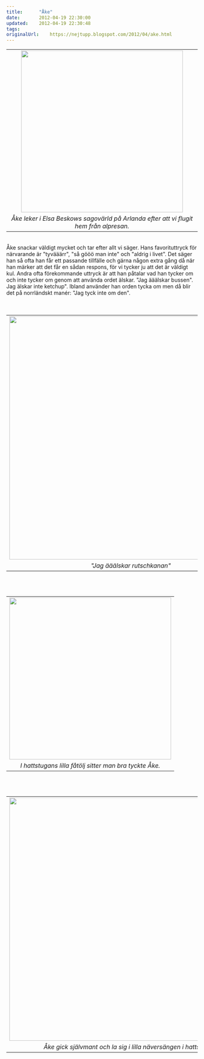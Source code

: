 ```yaml
---
title:		"Åke"
date:		2012-04-19 22:30:00
updated:	2012-04-19 22:30:48
tags: 	
originalUrl:	https://nejtupp.blogspot.com/2012/04/ake.html
---
```


<div class="separator" style="clear: both; text-align: center;"></div><table align="center" cellpadding="0" cellspacing="0" class="tr-caption-container" style="margin-left: auto; margin-right: auto; text-align: center;"><tbody><tr><td style="text-align: center;"><img src="../../../../img/Skidresa+till+Mutters-_MG_2000.jpg" width="426"></td></tr><tr><td class="tr-caption" style="text-align: center;"><i>Åke leker i Elsa Beskows sagovärld på Arlanda efter att vi flugit hem från alpresan.</i></td></tr></tbody></table><div class="separator" style="clear: both; text-align: center;"><br></div><div class="separator" style="clear: both; text-align: left;">Åke snackar väldigt mycket och tar efter allt vi säger. Hans favorituttryck för närvarande är "tyvääärr", "så gööö man inte" och "aldrig i livet". Det säger han så ofta han får ett passande tillfälle och gärna någon extra gång då när han märker att det får en sådan respons, för vi tycker ju att det är väldigt kul. Andra ofta förekommande uttryck är att han påtalar vad han tycker om och inte tycker om genom att använda ordet älskar. "Jag ääälskar bussen". Jag älskar inte ketchup". Ibland använder han orden tycka om men då blir det på norrländskt manér: "Jag tyck inte om den".</div><div class="separator" style="clear: both; text-align: center;"><br></div><div class="separator" style="clear: both; text-align: center;"><br></div><table align="center" cellpadding="0" cellspacing="0" class="tr-caption-container" style="margin-left: auto; margin-right: auto; text-align: center;"><tbody><tr><td style="text-align: center;"><img src="../../../../img/Skidresa+till+Mutters-_MG_1969.jpg" width="640"></td></tr><tr><td class="tr-caption" style="text-align: center;"><i>"Jag ääälskar rutschkanan"</i></td></tr></tbody></table><br><div class="separator" style="clear: both; text-align: center;"><br></div><table align="center" cellpadding="0" cellspacing="0" class="tr-caption-container" style="margin-left: auto; margin-right: auto; text-align: center;"><tbody><tr><td style="text-align: center;"><img src="../../../../img/Skidresa+till+Mutters-_MG_2012.jpg" width="426"></td></tr><tr><td class="tr-caption" style="text-align: center;"><i>I hattstugans lilla fåtölj sitter man bra tyckte Åke.</i></td></tr></tbody></table><br><br><table align="center" cellpadding="0" cellspacing="0" class="tr-caption-container" style="margin-left: auto; margin-right: auto; text-align: center;"><tbody><tr><td style="text-align: center;"><img src="../../../../img/Skidresa+till+Mutters-_MG_2014.jpg" width="640"></td></tr><tr><td class="tr-caption" style="text-align: center;"><i>Åke gick självmant och la sig i lilla näversängen i hattstugan.</i></td></tr></tbody></table>
<!-- no comments on this post -->